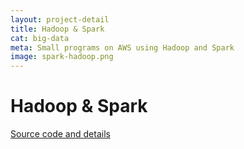```yaml
---
layout: project-detail
title: Hadoop & Spark
cat: big-data
meta: Small programs on AWS using Hadoop and Spark
image: spark-hadoop.png
---
```

# Hadoop & Spark

[Source code and details](https://github.com/kaili37575/hadoop-spark-testing)